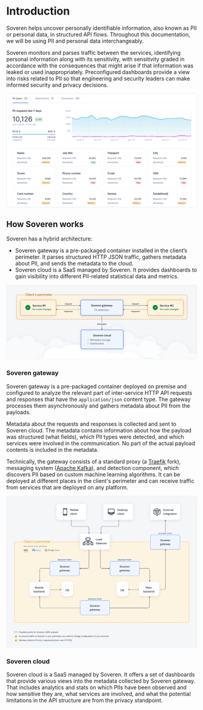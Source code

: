 # Introduction

Soveren helps uncover personally identifiable information, also known as PII or personal data, in structured API flows. Throughout this documentation, we will be using PII and personal data interchangeably.

Soveren monitors and parses traffic between the services, identifying personal information along with its sensitivity, with sensitivity graded in accordance with the consequences that might arise if that information was leaked or used inappropriately.
Preconfigured dashboards provide a view into risks related to PII so that engineering and security leaders can make informed security and privacy decisions.

![PII dashboard](img/dashboards/pii-types-overview-cropped.png "PII dashboard")

## How Soveren works

Soveren has a hybrid architecture:

* Soveren gateway is a pre-packaged container installed in the client’s perimeter. It parses structured HTTP JSON traffic, gathers metadata about PII, and sends the metadata to the cloud.
* Soveren сloud is a SaaS managed by Soveren. It provides dashboards to gain visibility into different PII-related statistical data and metrics.

![Soveren architecture simplified](img/architecture/architecture-concept.png "Soveren architecture simplified")

### Soveren gateway

Soveren gateway is a pre-packaged container deployed on premise and configured to analyze the relevant part of inter-service HTTP API requests and responses that have the `application/json` content type. 
The gateway processes them asynchronously and gathers metadata about PII from the payloads.

Metadata about the requests and responses is collected and sent to Soveren сloud.
The metadata contains information about how the payload was structured (what fields), which PII types were detected, and which services were involved in the communication.
No part of the actual payload contents is included in the metadata.

Technically, the gateway consists of a standard proxy (a [Traefik](https://doc.traefik.io/traefik/) fork), messaging system ([Apache Kafka](https://kafka.apache.org/documentation/>)), and detection component, which discovers PII based on custom machine learning algorithms.
It can be deployed at different places in the client's perimeter and can receive traffic from services that are deployed on any platform. 

![Integration options](img/architecture/integration.png "Integration options")

### Soveren сloud

Soveren сloud is a SaaS managed by Soveren.
It offers a set of dashboards that provide various views into the metadata collected by Soveren gateway.
That includes analytics and stats on which PIIs have been observed and how sensitive they are, what services are involved, and what the potential limitations in the API structure are from the privacy standpoint.
